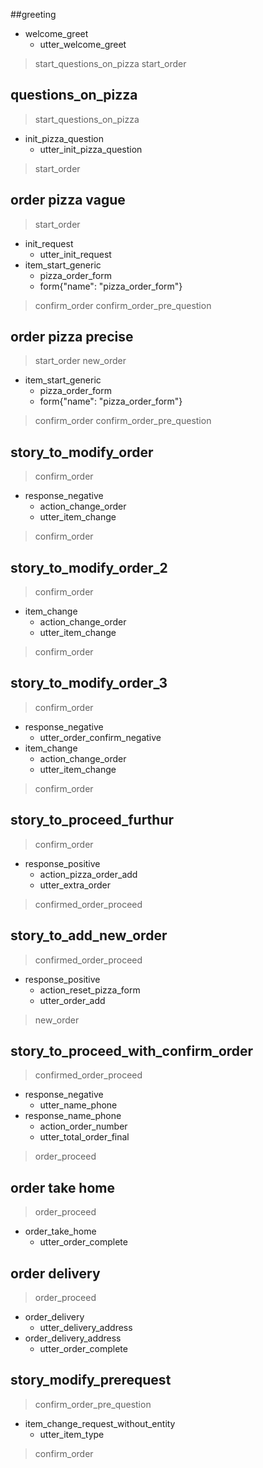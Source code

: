 ##greeting
* welcome_greet
  - utter_welcome_greet
> start_questions_on_pizza
> start_order

## questions_on_pizza
> start_questions_on_pizza
* init_pizza_question
  - utter_init_pizza_question
> start_order

## order pizza vague
> start_order
* init_request
  - utter_init_request
* item_start_generic
  - pizza_order_form
  - form{"name": "pizza_order_form"}
> confirm_order
> confirm_order_pre_question

## order pizza precise
> start_order
> new_order
* item_start_generic
  - pizza_order_form
  - form{"name": "pizza_order_form"}
> confirm_order
> confirm_order_pre_question

## story_to_modify_order
> confirm_order
* response_negative
  - action_change_order
  - utter_item_change
> confirm_order

## story_to_modify_order_2
> confirm_order
* item_change
  - action_change_order
  - utter_item_change
> confirm_order

## story_to_modify_order_3
> confirm_order
* response_negative
  - utter_order_confirm_negative
* item_change
  - action_change_order
  - utter_item_change
> confirm_order

## story_to_proceed_furthur
> confirm_order
* response_positive
  - action_pizza_order_add
  - utter_extra_order
> confirmed_order_proceed 

## story_to_add_new_order
> confirmed_order_proceed
* response_positive
  - action_reset_pizza_form
  - utter_order_add
> new_order

## story_to_proceed_with_confirm_order
> confirmed_order_proceed
* response_negative
  - utter_name_phone
* response_name_phone
  - action_order_number
  - utter_total_order_final
> order_proceed


## order take home
> order_proceed
* order_take_home
  - utter_order_complete

## order delivery
> order_proceed
* order_delivery
  - utter_delivery_address
* order_delivery_address
  - utter_order_complete

## story_modify_prerequest
> confirm_order_pre_question
* item_change_request_without_entity
  - utter_item_type
> confirm_order

